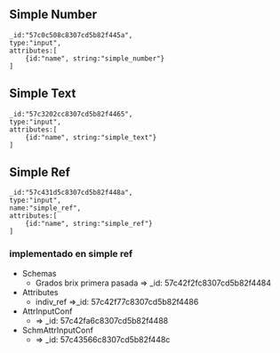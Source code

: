 ## Simple Number

```
_id:"57c0c508c8307cd5b82f445a",
type:"input",
attributes:[
    {id:"name", string:"simple_number"}
]
```

## Simple Text
```
_id:"57c3202cc8307cd5b82f4465",
type:"input",
attributes:[
    {id:"name", string:"simple_text"}
]
```
## Simple Ref
```
_id:"57c431d5c8307cd5b82f448a",
type:"input",
name:"simple_ref",
attributes:[
    {id:"name", string:"simple_ref"}
]
```

### implementado en simple ref
- Schemas
    * Grados brix primera pasada => _id: 57c42f2fc8307cd5b82f4484
- Attributes
    * indiv_ref =>_id: 57c42f77c8307cd5b82f4486
- AttrInputConf 
    * => _id: 57c42fa6c8307cd5b82f4488
- SchmAttrInputConf 
    * => _id: 57c43566c8307cd5b82f448c